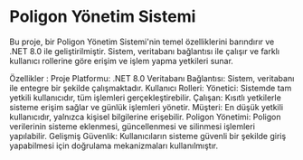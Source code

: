 # Poligon Yönetim Sistemi
Bu proje, bir Poligon Yönetim Sistemi'nin temel özelliklerini barındırır ve .NET 8.0 ile geliştirilmiştir. Sistem, veritabanı bağlantısı ile çalışır ve farklı kullanıcı rollerine göre erişim ve işlem yapma yetkileri sunar.

Özellikler :
Proje Platformu: .NET 8.0
Veritabanı Bağlantısı: Sistem, veritabanı ile entegre bir şekilde çalışmaktadır.
Kullanıcı Rolleri:
Yönetici: Sistemde tam yetkili kullanıcıdır, tüm işlemleri gerçekleştirebilir.
Çalışan: Kısıtlı yetkilerle sisteme erişim sağlar ve günlük işlemleri yönetir.
Müşteri: En düşük yetkili kullanıcıdır, yalnızca kişisel bilgilerine erişebilir.
Poligon Yönetimi: Poligon verilerinin sisteme eklenmesi, güncellenmesi ve silinmesi işlemleri yapılabilir.
Gelişmiş Güvenlik: Kullanıcıların sisteme güvenli bir şekilde giriş yapabilmesi için doğrulama mekanizmaları kullanılmıştır.
